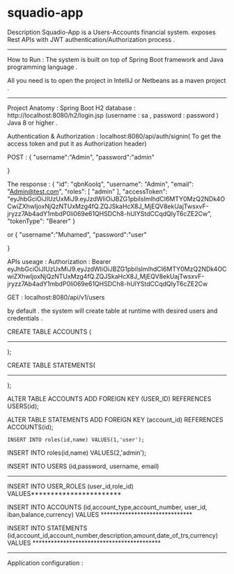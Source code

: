 # squadio-app

Description 
Squadio-App is a Users-Accounts financial system. exposes Rest APIs with JWT authentication/Authorization process .
******************************************************************************************************************
How to Run :
The system is built on top of Spring Boot framework and Java programming language .

All you need is to open the project in IntelliJ or Netbeans as a maven project .

---------------------------------------------------------------------------------------------------------------------
Project Anatomy :
Spring Boot 
H2 database  : http://localhost:8080/h2/login.jsp (username : sa , password : password )
Java 8 or higher .

Authentication & Authorization :
localhost:8080/api/auth/signin( To get the access token and put it as Authorization header)

POST :
{
    "username":"Admin",
    "password":"admin"
    
}

The response :
{
    "id": "qbnKoolq",
    "username": "Admin",
    "email": "Admin@test.com",
    "roles": [
        "admin"
    ],
    "accessToken": "eyJhbGciOiJIUzUxMiJ9.eyJzdWIiOiJBZG1pbiIsImlhdCI6MTY0MzQ2NDk4OCwiZXhwIjoxNjQzNTUxMzg4fQ.ZQJSkaHcX8J_MjEQV8ekUajTwsxvF-jryzz7Ab4adY1mbdP0Ii069e61QHSDCh8-hUlYStdCCqdQIyT6cZE2Cw",
    "tokenType": "Bearer"
}

or 
{
    "username":"Muhamed",
    "password":"user"
    
}

APIs useage :
Authorization : Bearer eyJhbGciOiJIUzUxMiJ9.eyJzdWIiOiJBZG1pbiIsImlhdCI6MTY0MzQ2NDk4OCwiZXhwIjoxNjQzNTUxMzg4fQ.ZQJSkaHcX8J_MjEQV8ekUajTwsxvF-jryzz7Ab4adY1mbdP0Ii069e61QHSDCh8-hUlYStdCCqdQIyT6cZE2Cw

GET : localhost:8080/api/v1/users 

by default . the system will create table at runtime with desired users and credentials .


CREATE TABLE ACCOUNTS (
 *******************
);


CREATE TABLE STATEMENTS(
  *********************
);

ALTER TABLE ACCOUNTS
    ADD FOREIGN KEY (USER_ID) 
    REFERENCES USERS(id);

ALTER TABLE STATEMENTS
    ADD FOREIGN KEY (account_id) 
    REFERENCES ACCOUNTS(id);
    
    
    INSERT INTO roles(id,name) VALUES(1,'user');
INSERT INTO roles(id,name) VALUES(2,'admin');

INSERT INTO USERS  (id,password, username, email) 
***********************************

INSERT INTO USER_ROLES (user_id,role_id)
VALUES***********************


INSERT INTO 
	ACCOUNTS (id,account_type,account_number, user_id, iban,balance,currency) 
VALUES
  	******************************



INSERT INTO 
	STATEMENTS (id,account_id,account_number,description,amount,date_of_trs,currency) 
VALUES
  	******************************************

-----------------------------------------------------------------------------------------------------------

Application configuration :

